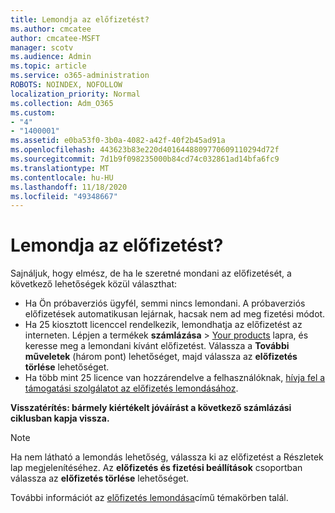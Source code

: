 ```yaml
---
title: Lemondja az előfizetést?
ms.author: cmcatee
author: cmcatee-MSFT
manager: scotv
ms.audience: Admin
ms.topic: article
ms.service: o365-administration
ROBOTS: NOINDEX, NOFOLLOW
localization_priority: Normal
ms.collection: Adm_O365
ms.custom:
- "4"
- "1400001"
ms.assetid: e0ba53f0-3b0a-4082-a42f-40f2b45ad91a
ms.openlocfilehash: 443623b83e220d4016448809770609110294d72f
ms.sourcegitcommit: 7d1b9f098235000b84cd74c032861ad14bfa6fc9
ms.translationtype: MT
ms.contentlocale: hu-HU
ms.lasthandoff: 11/18/2020
ms.locfileid: "49348667"
---
```

# <a name="canceling-your-subscription"></a>Lemondja az előfizetést?

Sajnáljuk, hogy elmész, de ha le szeretné mondani az előfizetését, a következő lehetőségek közül választhat:
  
- Ha Ön próbaverziós ügyfél, semmi nincs lemondani. A próbaverziós előfizetések automatikusan lejárnak, hacsak nem ad meg fizetési módot.
- Ha 25 kiosztott licenccel rendelkezik, lemondhatja az előfizetést az interneten. Lépjen a termékek **számlázása** \> [Your products](https://go.microsoft.com/fwlink/p/?linkid=842054) lapra, és keresse meg a lemondani kívánt előfizetést. Válassza a **További műveletek** (három pont) lehetőséget, majd válassza az **előfizetés törlése** lehetőséget.
- Ha több mint 25 licence van hozzárendelve a felhasználóknak, [hívja fel a támogatási szolgálatot az előfizetés lemondásához](https://docs.microsoft.com/microsoft-365/admin/contact-support-for-business-products?view=o365-worldwide).
  
**Visszatérítés: bármely kiértékelt jóváírást a következő számlázási ciklusban kapja vissza.**

> [!NOTE]
> Ha nem látható a lemondás lehetőség, válassza ki az előfizetést a Részletek lap megjelenítéséhez. Az **előfizetés és fizetési beállítások** csoportban válassza az **előfizetés törlése** lehetőséget.

További információt az [előfizetés lemondása](https://docs.microsoft.com/microsoft-365/commerce/subscriptions/cancel-your-subscription)című témakörben talál.